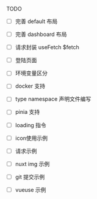 TODO

- [ ] 完善 default 布局
- [ ] 完善 dashboard 布局
- [ ] 请求封装 useFetch $fetch 
- [ ] 登陆页面
- [ ] 环境变量区分
- [ ] docker 支持
- [ ] type namespace 声明文件编写
- [ ] pinia 支持
- [ ] loading 指令


- [ ] icon使用示例
- [ ] 请求示例
- [ ] nuxt img 示例
- [ ] git 提交示例
- [ ] vueuse 示例


